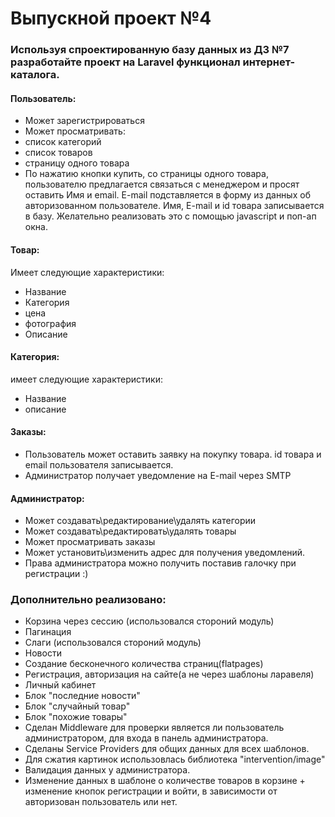 # Выпускной проект №4
### Используя спроектированную базу данных из ДЗ №7 разработайте проект на Laravel функционал интернет-каталога.
#### Пользователь:
* Может зарегистрироваться
* Может просматривать: 
* список категорий
* список товаров
* страницу одного товара
* По нажатию кнопки купить, со страницы одного товара, пользователю
предлагается связаться с менеджером и просят оставить Имя и email. E-mail
подставляется в форму из данных об авторизованном пользователе. Имя,
E-mail и id товара записывается в базу. Желательно реализовать это с
помощью javascript и поп-ап окна.
#### Товар:
Имеет следующие характеристики:
* Название
* Категория
* цена
* фотография
* Описание
#### Категория:
имеет следующие характеристики:
* Название
* описание
#### Заказы:
* Пользователь может оставить заявку на покупку товара. id товара и email
пользователя записывается.
* Администратор получает уведомление на E-mail через SMTP
#### Администратор:
* Может создавать\редактирование\удалять категории
* Может создавать\редактировать\удалять товары
* Может просматривать заказы
* Может установить\изменить адрес для получения уведомлений.
* Права администратора можно получить поставив галочку при регистрации :)
### Дополнительно реализовано:
* Корзина через сессию (использовался стороний модуль) 
* Пагинация
* Слаги (использовался стороний модуль)
* Новости
* Создание бесконечного количества страниц(flatpages)
* Регистрация, авторизация на сайте(а не через шаблоны ларавеля)
* Личный кабинет
* Блок "последние новости"
* Блок "случайный товар"
* Блок "похожие товары"
* Сделан Middleware для проверки является ли пользователь администратором, для входа в панель администратора.
* Сделаны Service Providers для общих данных для всех шаблонов.
* Для сжатия картинок использовлась библиотека "intervention/image"
* Валидация данных у администратора.
* Изменение данных в шаблоне о количестве товаров в корзине + изменение кнопок регистрации и войти, в зависимости от авторизован пользователь или нет.